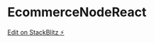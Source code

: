 # EcommerceNodeReact

[Edit on StackBlitz ⚡️](https://stackblitz.com/edit/stackblitz-starters-1qq5ak)